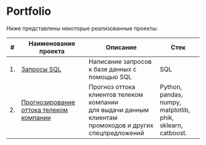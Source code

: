 # Portfolio
Ниже представлены некоторые реализованные проекты:

| #    | Наименование проекта                | Описание                                                     | Стек                                                         |
| ---- | ------------------------------------------------------------ | ------------------------------------------------------------ | ------------------------------------------------------------ |
| 1.   | [Запросы SQL](https://github.com/Dodukhov/Portfolio/tree/main/SQL_Project) | Написание запросов к базе данных с помощью SQL | SQL       |
| 2.   | [Прогнозирование оттока телеком компании](https://github.com/Dodukhov/Portfolio/tree/main/Churn_Prediction) | Прогноз оттока клиентов телеком компании <br/> для выдачи данным клиентам <br/> промокодов и других спецпредложений | Python, pandas, numpy, <br/> matplotlib, phik, sklearn, catboost. |
